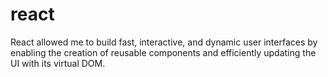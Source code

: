 # react
React allowed me to build fast, interactive, and dynamic user interfaces by enabling the creation of reusable components and efficiently updating the UI with its virtual DOM.
